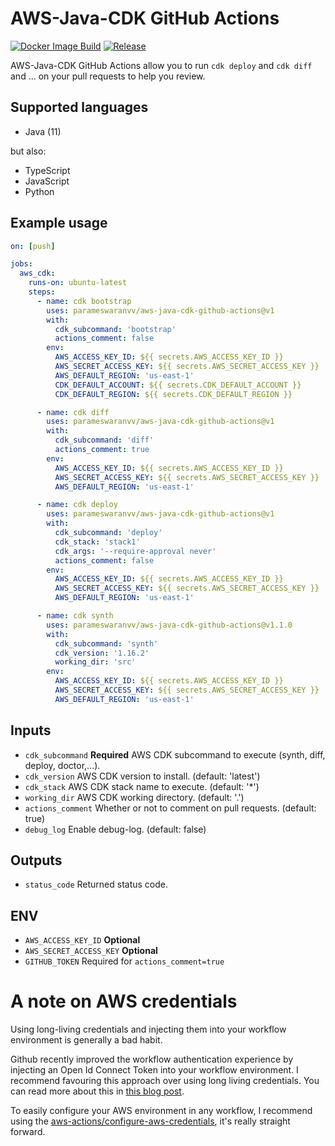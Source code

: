 
# AWS-Java-CDK GitHub Actions
[![Docker Image Build](https://github.com/roechi/aws-java-cdk-github-actions/actions/workflows/build-docker-image.yml/badge.svg)](https://github.com/roechi/aws-java-cdk-github-actions/actions/workflows/build-docker-image.yml)
[![Release](https://github.com/roechi/aws-java-cdk-github-actions/actions/workflows/push-docker-image.yml/badge.svg?event=release)](https://github.com/roechi/aws-java-cdk-github-actions/actions/workflows/push-docker-image.yml)

AWS-Java-CDK GitHub Actions allow you to run `cdk deploy` and `cdk diff` and ... on your pull requests to help you review.

## Supported languages

- Java (11)

but also:
- TypeScript
- JavaScript
- Python


## Example usage

```yaml
on: [push]

jobs:
  aws_cdk:
    runs-on: ubuntu-latest
    steps:
      - name: cdk bootstrap
        uses: parameswaranvv/aws-java-cdk-github-actions@v1
        with:
          cdk_subcommand: 'bootstrap'
          actions_comment: false
        env:
          AWS_ACCESS_KEY_ID: ${{ secrets.AWS_ACCESS_KEY_ID }}
          AWS_SECRET_ACCESS_KEY: ${{ secrets.AWS_SECRET_ACCESS_KEY }}
          AWS_DEFAULT_REGION: 'us-east-1'
          CDK_DEFAULT_ACCOUNT: ${{ secrets.CDK_DEFAULT_ACCOUNT }}
          CDK_DEFAULT_REGION: ${{ secrets.CDK_DEFAULT_REGION }}

      - name: cdk diff
        uses: parameswaranvv/aws-java-cdk-github-actions@v1
        with:
          cdk_subcommand: 'diff'
          actions_comment: true
        env:
          AWS_ACCESS_KEY_ID: ${{ secrets.AWS_ACCESS_KEY_ID }}
          AWS_SECRET_ACCESS_KEY: ${{ secrets.AWS_SECRET_ACCESS_KEY }}
          AWS_DEFAULT_REGION: 'us-east-1'

      - name: cdk deploy
        uses: parameswaranvv/aws-java-cdk-github-actions@v1
        with:
          cdk_subcommand: 'deploy'
          cdk_stack: 'stack1'
          cdk_args: '--require-approval never'
          actions_comment: false
        env:
          AWS_ACCESS_KEY_ID: ${{ secrets.AWS_ACCESS_KEY_ID }}
          AWS_SECRET_ACCESS_KEY: ${{ secrets.AWS_SECRET_ACCESS_KEY }}
          AWS_DEFAULT_REGION: 'us-east-1'

      - name: cdk synth
        uses: parameswaranvv/aws-java-cdk-github-actions@v1.1.0
        with:
          cdk_subcommand: 'synth'
          cdk_version: '1.16.2'
          working_dir: 'src'
        env:
          AWS_ACCESS_KEY_ID: ${{ secrets.AWS_ACCESS_KEY_ID }}
          AWS_SECRET_ACCESS_KEY: ${{ secrets.AWS_SECRET_ACCESS_KEY }}
          AWS_DEFAULT_REGION: 'us-east-1'
```

## Inputs

- `cdk_subcommand` **Required** AWS CDK subcommand to execute (synth, diff, deploy, doctor,...).
- `cdk_version` AWS CDK version to install. (default: 'latest')
- `cdk_stack` AWS CDK stack name to execute. (default: '*')
- `working_dir` AWS CDK working directory. (default: '.')
- `actions_comment` Whether or not to comment on pull requests. (default: true)
- `debug_log` Enable debug-log. (default: false)

## Outputs

- `status_code` Returned status code.

## ENV

- `AWS_ACCESS_KEY_ID` **Optional**
- `AWS_SECRET_ACCESS_KEY` **Optional**
- `GITHUB_TOKEN` Required for `actions_comment=true`

# A note on AWS credentials
Using long-living credentials and injecting them into your workflow environment is generally a bad habit. 

Github recently improved the workflow authentication experience by injecting an Open Id Connect Token into your workflow environment. I recommend favouring this approach over using long living credentials. You can read more about this in [this blog post](https://github.blog/changelog/2021-10-27-github-actions-secure-cloud-deployments-with-openid-connect/). 

To easily configure your AWS environment in any workflow, I recommend using the [aws-actions/configure-aws-credentials](https://github.com/aws-actions/configure-aws-credentials), it's really straight forward.
